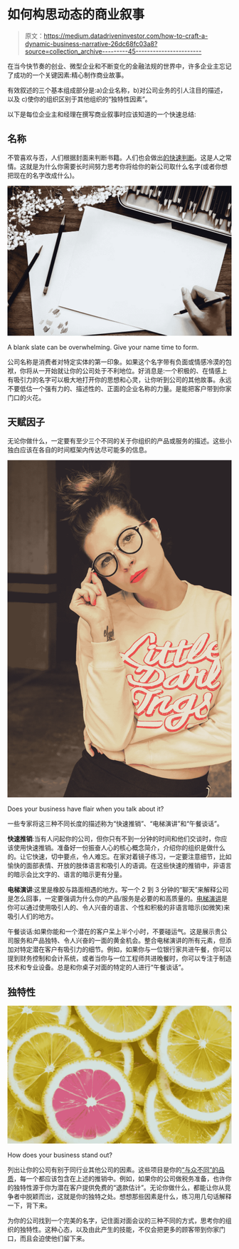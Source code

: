 # 如何构思动态的商业叙事

> 原文：<https://medium.datadriveninvestor.com/how-to-craft-a-dynamic-business-narrative-26dc68fc03a8?source=collection_archive---------45----------------------->

在当今快节奏的创业、微型企业和不断变化的金融法规的世界中，许多企业主忘记了成功的一个关键因素:精心制作商业故事。

有效叙述的三个基本组成部分是:a)企业名称，b)对公司业务的引人注目的描述，以及 c)使你的组织区别于其他组织的“独特性因素”。

以下是每位企业主和经理在撰写商业叙事时应该知道的一个快速总结:

## **名称**

不管喜欢与否，人们根据封面来判断书籍。人们也会做出[的快速判断](http://time.com/3083667/brain-trustworthiness/)。这是人之常情。这就是为什么你需要长时间努力思考你将给你的新公司取什么名字(或者你想把现在的名字改成什么)。

![](img/07571cbd87169f657ab78e08484174d1.png)

A blank slate can be overwhelming. Give your name time to form.

公司名称是消费者对特定实体的第一印象。如果这个名字带有负面或情感冷漠的包袱，你将从一开始就让你的公司处于不利地位。好消息是:一个积极的、在情感上有吸引力的名字可以极大地打开你的思想和心灵，让你听到公司的其他故事。永远不要低估一个强有力的、描述性的、正面的企业名称的力量。是能把客户带到你家门口的火花。

## 天赋因子

无论你做什么，一定要有至少三个不同的关于你组织的产品或服务的描述。这些小独白应该在各自的时间框架内传达尽可能多的信息。

![](img/d409a0c5a78bddc1121d07ce411e4182.png)

Does your business have flair when you talk about it?

一些专家将这三种不同长度的描述称为“快速推销”、“电梯演讲”和“午餐谈话”。

**快速推销**:当有人问起你的公司，但你只有不到一分钟的时间和他们交谈时，你应该使用快速推销。准备好一份振奋人心的核心概念简介，介绍你的组织是做什么的。让它快速，切中要点，令人难忘。在家对着镜子练习，一定要注意细节，比如愉快的面部表情、开放的肢体语言和吸引人的语调。在这些快速的推销中，非语言的暗示会比文字的、语言的暗示更有分量。

**电梯演讲**:这里是橡胶与路面相遇的地方。写一个 2 到 3 分钟的“聊天”来解释公司是怎么回事，一定要强调为什么你的产品/服务是必要的和高质量的。[电梯演讲](https://articles.bplans.com/how-to-create-an-elevator-speech-with-examples/)是你可以通过使用吸引人的、令人兴奋的语言、个性和积极的非语言暗示(如微笑)来吸引人们的地方。

午餐谈话:如果你能和一个潜在的客户呆上半个小时，不要碰运气。这是展示贵公司服务和产品独特、令人兴奋的一面的黄金机会。整合电梯演讲的所有元素，但添加对特定潜在客户有吸引力的细节。例如，如果你与一位银行家共进午餐，你可以提到财务控制和会计系统，或者当你与一位工程师共进晚餐时，你可以专注于制造技术和专业设备。总是和你桌子对面的特定的人进行“午餐谈话”。

## 独特性

![](img/24b8b8b6ca08da16b532e4f293bc37cf.png)

How does your business stand out?

列出让你的公司有别于同行业其他公司的因素。这些项目是你的[“与众不同”的品质](https://www.forbes.com/sites/larrymyler/2017/02/23/7-ways-to-make-your-business-stand-out-in-a-crowd-of-competitors/)，每一个都应该包含在上述的推销中。例如，如果你的公司做税务准备，也许你的独特性源于你为潜在客户提供免费的“退款估计”。无论你做什么，都能让你从竞争者中脱颖而出，这就是你的独特之处。想想那些因素是什么，练习用几句话解释一下，背下来。

为你的公司找到一个完美的名字，记住面对面会议的三种不同的方式，思考你的组织的独特性。这种心态，以及由此产生的技能，不仅会把更多的顾客带到你家门口，而且会迫使他们留下来。